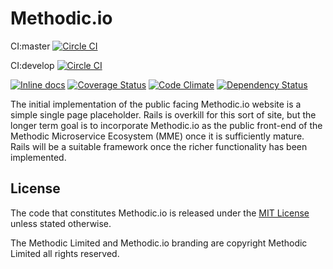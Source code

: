 # Methodic.io

CI:master  [![Circle CI](https://circleci.com/gh/methodic-io/methodic-io/tree/master.svg?style=svg)](https://circleci.com/gh/methodic-io/methodic-io/tree/master)

CI:develop [![Circle CI](https://circleci.com/gh/methodic-io/methodic-io/tree/develop.svg?style=svg)](https://circleci.com/gh/methodic-io/methodic-io/tree/develop)

[![Inline docs](http://inch-ci.org/github/methodic-io/methodic-io.svg?branch=develop)](http://inch-ci.org/github/methodic-io/methodic-io)
[![Coverage Status](https://coveralls.io/repos/github/methodic-io/methodic-io/badge.svg?branch=develop)](https://coveralls.io/github/methodic-io/methodic-io?branch=develop)
[![Code Climate](https://codeclimate.com/github/methodic-io/methodic-io/badges/gpa.svg)](https://codeclimate.com/github/methodic-io/methodic-io)
[![Dependency Status](https://gemnasium.com/badges/github.com/methodic-io/methodic-io.svg)](https://gemnasium.com/github.com/methodic-io/methodic-io)

The initial implementation of the public facing Methodic.io website is a simple single page placeholder. Rails is overkill for this sort of site, but the longer term goal is to incorporate Methodic.io as the public front-end of the Methodic Microservice Ecosystem (MME) once it is sufficiently mature. Rails will be a suitable framework once the richer functionality has been implemented.

## License

The code that constitutes Methodic.io is released under the [MIT License](http://www.opensource.org/licenses/MIT) unless stated otherwise.

The Methodic Limited and Methodic.io branding are copyright Methodic Limited all rights reserved.
